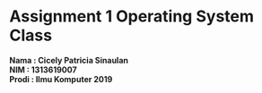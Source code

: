 # Assignment 1 Operating System Class

**Nama : Cicely Patricia Sinaulan** <br>
**NIM  : 1313619007** <br>
**Prodi : Ilmu Komputer 2019**
